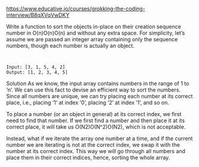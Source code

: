 https://www.educative.io/courses/grokking-the-coding-interview/B8qXVqVwDKY

Write a function to sort the objects in-place on their creation sequence number in O(n)O(n)O(n) and without any extra space. For simplicity, let’s assume we are passed an integer array containing only the sequence numbers, though each number is actually an object.
```


Input: [3, 1, 5, 4, 2]
Output: [1, 2, 3, 4, 5]

```

Solution
As we know, the input array contains numbers in the range of 1 to ‘n’. We can use this fact to devise an efficient way to sort the numbers. Since all numbers are unique, we can try placing each number at its correct place, i.e., placing ‘1’ at index ‘0’, placing ‘2’ at index ‘1’, and so on.

To place a number (or an object in general) at its correct index, we first need to find that number. If we first find a number and then place it at its correct place, it will take us O(N2)O(N^2)O(N​2​​), which is not acceptable.

Instead, what if we iterate the array one number at a time, and if the current number we are iterating is not at the correct index, we swap it with the number at its correct index. This way we will go through all numbers and place them in their correct indices, hence, sorting the whole array.